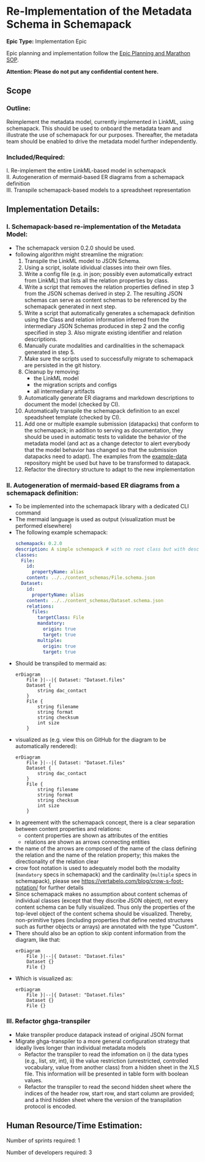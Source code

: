 # Re-Implementation of the Metadata Schema in Schemapack
**Epic Type:** Implementation Epic

Epic planning and implementation follow the
[Epic Planning and Marathon SOP](https://docs.ghga-dev.de/main/sops/sop001_epic_planning.html).

**Attention: Please do not put any confidential content here.**

## Scope
### Outline:
Reimplement the metadata model, currently implemented in LinkML, using schemapack.
This should be used to onboard the metadata team and illustrate the use of schemapack for our purposes.
Thereafter, the metadata team should be enabled to drive the metadata model further independently.


### Included/Required:
I. Re-implement the entire LinkML-based model in schemapack  
II. Autogeneration of mermaid-based ER diagrams from a schemapack definition  
III. Transpile schemapack-based models to a spreadsheet representation

## Implementation Details:

### I. Schemapack-based re-implementation of the Metadata Model:
- The schemapack version 0.2.0 should be used.
- following algorithm might streamline the migration:
  1. Transpile the LinkML model to JSON Schema.
  2. Using a script, isolate idividual classes into their own files.
  3. Write a config file (e.g. in json; possibly even automatically extract from LinkML)
     that lists all the relation properties by class.
  4. Write a script that removes the relation properties defined in step 3 from the JSON schemas
     derived in step 2. The resulting JSON schemas can serve as content schemas to be referenced
     by the schemapack generated in next step.
  5. Write a script that automatically generates a schemapack definition using the Class and relation
     information inferred from the intermediary JSON Schemas produced in step 2 and the config
     specified in step 3. Also migrate existing identifier and relation descriptions.
  6. Manually curate modalities and cardinalities in the schemapack generated in step 5.
  7. Make sure the scripts used to successfully migrate to schemapack are persisted in the
     git history.
  8. Cleanup by removing:
     - the LinkML model
     - the migration scripts and configs
     - all intermediary artifacts
  9. Automatically generate ER diagrams and markdown descriptions to document the model
     (checked by CI).
  11. Automatically transpile the schemapack definition to an excel speadsheet template
      (checked by CI).
  12. Add one or multiple example submission (datapacks) that conform to the schemapack;
      in addition to serving as documentation, they should be used in automatic
      tests to validate the behavior of the metadata model (and act as a change
      detector to alert everybody that the model behavior has changed so that
      the submission datapacks need to adapt). The examples from the
      [example-data](https://github.com/ghga-de/example-data) repository
      might be used but have to be transformed to datapack.
  13. Refactor the directory structure to adapt to the new implementation

### II. Autogeneration of mermaid-based ER diagrams from a schemapack definition:
- To be implemented into the schemapack library with a dedicated CLI command
- The mermaid language is used as output (visualization must be performed
  elsewhere)
- The following example schemapack:
  ```yaml
  schemapack: 0.2.0
  description: A simple schemapack # with no root class but with descriptions.
  classes:
    File:
      id:
        propertyName: alias
      content: ../../content_schemas/File.schema.json
    Dataset:
      id:
        propertyName: alias
      content: ../../content_schemas/Dataset.schema.json
      relations:
        files:
          targetClass: File
          mandatory:
            origin: true
            target: true
          multiple:
            origin: true
            target: true
    ```
- Should be transpiled to mermaid as:
  ```
  erDiagram
      File }|--|{ Dataset: "Dataset.files"
      Dataset {
          string dac_contact
      }
      File {
          string filename
          string format
          string checksum
          int size
      }
  ```
- visualized as (e.g. view this on GitHub for the diagram to be automatically rendered):
  ```mermaid
  erDiagram
      File }|--|{ Dataset: "Dataset.files"
      Dataset {
          string dac_contact
      }
      File {
          string filename
          string format
          string checksum
          int size
      }
  ```
- In agreement with the schemapack concept, there
  is a clear separation between content properties and
  relations:
  - content properties are shown as attributes of the
    entities
  - relations are shown as arrows connecting entities
- the name of the arrows are composed of the name of
  the class defining the relation and the name of the
  relation property; this makes the directionality of
  the relation clear
- crow foot notation is used to adequately model both
  the modality (`mandatory` specs in schemapack) and
  the cardinality (`multiple` specs in schemapack),
  please see https://vertabelo.com/blog/crow-s-foot-notation/
  for further details
- Since schemapack makes no assumption about content
  schemas of individual classes (except that they
  discribe JSON object), not every content schema can
  be fully visualized. Thus only the properties of
  the top-level object of the content schema should be
  visualized. Thereby, non-primitive types (including
  properties that define nested structures such as
  further objects or arrays) are annotated with the type
  "Custom".
- There should also be an option to skip content
  information from the diagram, like that:
  ```
  erDiagram
      File }|--|{ Dataset: "Dataset.files"
      Dataset {}
      File {}
  ```
- Which is visualized as:
  ```mermaid
  erDiagram
      File }|--|{ Dataset: "Dataset.files"
      Dataset {}
      File {}
  ```
### III. Refactor ghga-transpiler

- Make transpiler produce datapack instead of original JSON format
- Migrate ghga-transpiler to a more general configuration strategy that ideally lives longer than individual metadata models
  - Refactor the transpiler to read the infomation on i) the data types (e.g., list, str, int), ii) the value restriction (unrestricted, controlled vocabulary, value from another class) from a hidden sheet in the XLS file. This information will be presented in table form with boolean values.
  - Refactor the transpiler to read the second hidden sheet where the indices of the header row, start row, and start column are provided; and a third hidden sheet where the version of the transpilation protocol is encoded.

## Human Resource/Time Estimation:

Number of sprints required: 1

Number of developers required: 3
